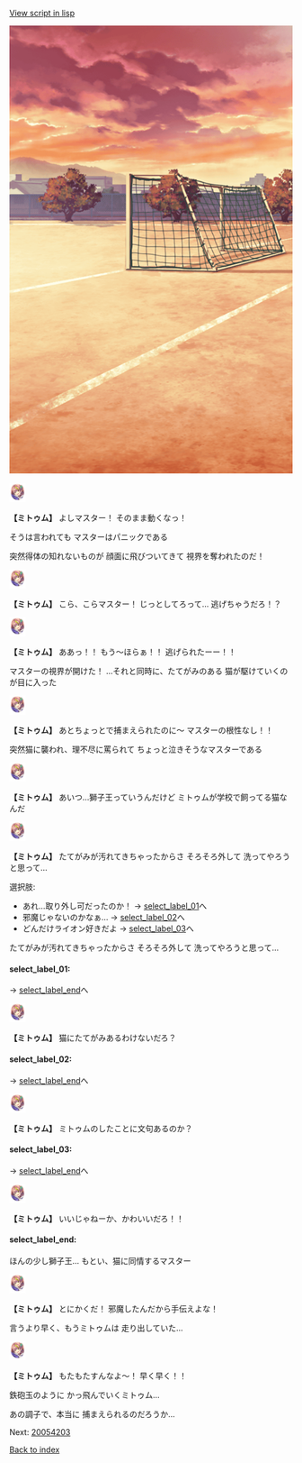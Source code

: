 [View script in lisp](../scripts/20054202.txt)

![Schoolyard_evening.png](../images/backgrounds/Schoolyard_evening.png)

<img src="../images/units/200511.png" alt="200511.png" height="34"/>

**【ミトゥム】**
よしマスター！
そのまま動くなっ！

そうは言われても
マスターはパニックである

突然得体の知れないものが
顔面に飛びついてきて
視界を奪われたのだ！

<img src="../images/units/200511.png" alt="200511.png" height="34"/>

**【ミトゥム】**
こら、こらマスター！
じっとしてろって…
逃げちゃうだろ！？

<img src="../images/units/200511.png" alt="200511.png" height="34"/>

**【ミトゥム】**
ああっ！！
もう～ほらぁ！！
逃げられたーー！！

マスターの視界が開けた！
…それと同時に、たてがみのある
猫が駆けていくのが目に入った

<img src="../images/units/200511.png" alt="200511.png" height="34"/>

**【ミトゥム】**
あとちょっとで捕まえられたのに～
マスターの根性なし！！

突然猫に襲われ、理不尽に罵られて
ちょっと泣きそうなマスターである

<img src="../images/units/200511.png" alt="200511.png" height="34"/>

**【ミトゥム】**
あいつ…獅子王っていうんだけど
ミトゥムが学校で飼ってる猫なんだ

<img src="../images/units/200511.png" alt="200511.png" height="34"/>

**【ミトゥム】**
たてがみが汚れてきちゃったからさ
そろそろ外して
洗ってやろうと思って…

選択肢:
- あれ…取り外し可だったのか！ → [select_label_01](#select_label_01)へ
- 邪魔じゃないのかなぁ… → [select_label_02](#select_label_02)へ
- どんだけライオン好きだよ → [select_label_03](#select_label_03)へ

たてがみが汚れてきちゃったからさ
そろそろ外して
洗ってやろうと思って…

#### select_label_01:
 → [select_label_end](#select_label_end)へ

<img src="../images/units/200511.png" alt="200511.png" height="34"/>

**【ミトゥム】**
猫にたてがみあるわけないだろ？

#### select_label_02:
 → [select_label_end](#select_label_end)へ

<img src="../images/units/200511.png" alt="200511.png" height="34"/>

**【ミトゥム】**
ミトゥムのしたことに文句あるのか？

#### select_label_03:
 → [select_label_end](#select_label_end)へ

<img src="../images/units/200511.png" alt="200511.png" height="34"/>

**【ミトゥム】**
いいじゃねーか、かわいいだろ！！

#### select_label_end:

ほんの少し獅子王…
もとい、猫に同情するマスター

<img src="../images/units/200511.png" alt="200511.png" height="34"/>

**【ミトゥム】**
とにかくだ！
邪魔したんだから手伝えよな！

言うより早く、もうミトゥムは
走り出していた…

<img src="../images/units/200511.png" alt="200511.png" height="34"/>

**【ミトゥム】**
もたもたすんなよ～！
早く早く！！

鉄砲玉のように
かっ飛んでいくミトゥム…

あの調子で、本当に
捕まえられるのだろうか…

Next: [20054203](20054203.md)

[Back to index](index.md)
